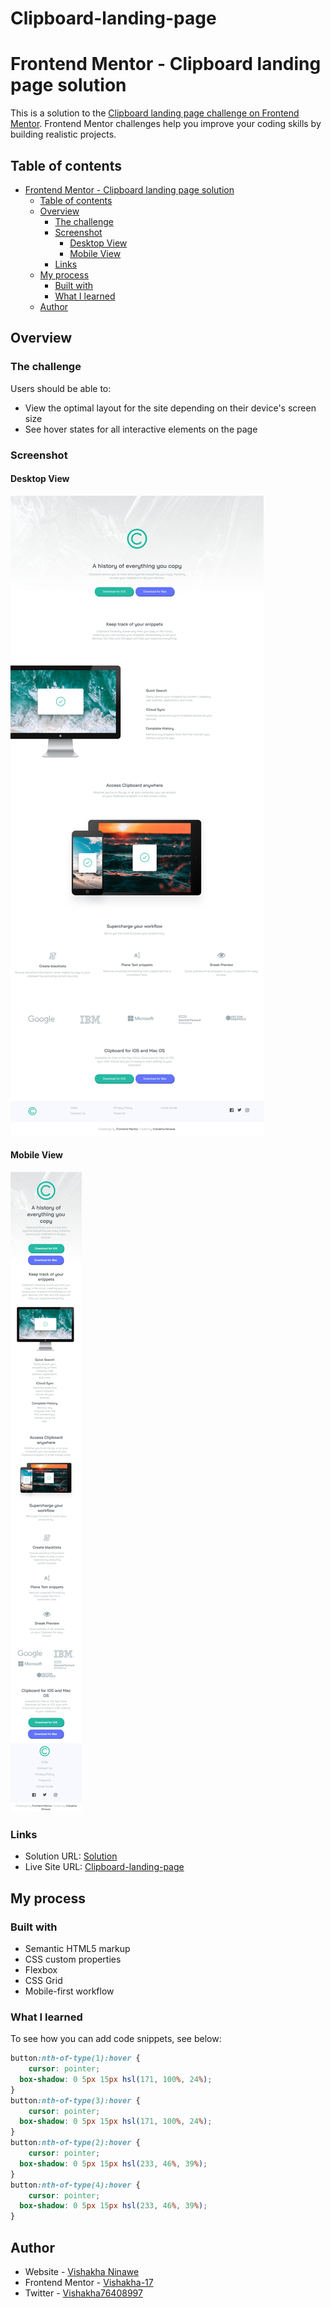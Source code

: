 # Clipboard-landing-page
# Frontend Mentor - Clipboard landing page solution

This is a solution to the [Clipboard landing page challenge on Frontend Mentor](https://www.frontendmentor.io/challenges/clipboard-landing-page-5cc9bccd6c4c91111378ecb9). Frontend Mentor challenges help you improve your coding skills by building realistic projects. 

## Table of contents

- [Frontend Mentor - Clipboard landing page solution](#frontend-mentor---clipboard-landing-page-solution)
  - [Table of contents](#table-of-contents)
  - [Overview](#overview)
    - [The challenge](#the-challenge)
    - [Screenshot](#screenshot)
      - [Desktop View](#desktop-view)
      - [Mobile View](#mobile-view)
    - [Links](#links)
  - [My process](#my-process)
    - [Built with](#built-with)
    - [What I learned](#what-i-learned)
  - [Author](#author)


## Overview

### The challenge

Users should be able to:

- View the optimal layout for the site depending on their device's screen size
- See hover states for all interactive elements on the page

### Screenshot

#### Desktop View
![](./images/Desktop-View.jpeg)


#### Mobile View
![](images/Mobile-View.jpeg)



### Links

- Solution URL: [Solution](https://github.com/Vishakha-17/Clipboard-landing-page.git)
- Live Site URL: [Clipboard-landing-page](https://vishakha-17.github.io/Clipboard-landing-page/)

## My process

### Built with

- Semantic HTML5 markup
- CSS custom properties
- Flexbox
- CSS Grid
- Mobile-first workflow


### What I learned


To see how you can add code snippets, see below:

```css
button:nth-of-type(1):hover {
    cursor: pointer;
  box-shadow: 0 5px 15px hsl(171, 100%, 24%);
}
button:nth-of-type(3):hover {
    cursor: pointer;
  box-shadow: 0 5px 15px hsl(171, 100%, 24%);
}
button:nth-of-type(2):hover {
    cursor: pointer;
  box-shadow: 0 5px 15px hsl(233, 46%, 39%);
}
button:nth-of-type(4):hover {
    cursor: pointer;
  box-shadow: 0 5px 15px hsl(233, 46%, 39%);
}

```

## Author

- Website - [Vishakha Ninawe](https://github.com/Vishakha-17)
- Frontend Mentor - [Vishakha-17](https://www.frontendmentor.io/profile/Vishakha-17)
- Twitter - [Vishakha76408997](https://twitter.com/Vishakh76408997)
